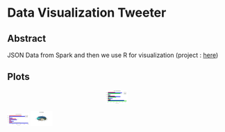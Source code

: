 # Data Visualization Tweeter
## Abstract
JSON Data from Spark and then we use R for visualization  (project : [here](https://github.com/mbenhamd/twitter-sentiment-analysis))
## Plots

<p align="center"> 
<img src="https://github.com/mbenhamd/data-visualization-tweeter/blob/master/final_plot_contradiction_analysis.png" alt="drawing" style="width: 50px;"/>
</p>

<img src="https://github.com/mbenhamd/data-visualization-tweeter/blob/master/textBlob_comparaison.png?raw=true" alt="drawing" style="width: 50px;"/>

<img src="https://github.com/mbenhamd/data-visualization-tweeter/blob/master/first_ten_languages.png?raw=true" alt="drawing" style="width: 50px;"/>
